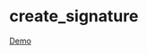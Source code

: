 # create_signature

<a href="https://play.google.com/store/apps/details?id=com.bellukstudio.create_signature">Demo</a>
